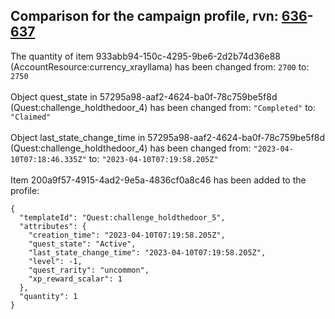 ## Comparison for the campaign profile, rvn: [636](https://github.com/PRO100KatYT/FortniteProfileRevisions/tree/main/profiles/campaign/636%20campaign.json)-[637](https://github.com/PRO100KatYT/FortniteProfileRevisions/tree/main/profiles/campaign/637%20campaign.json)

The quantity of item 933abb94-150c-4295-9be6-2d2b74d36e88 (AccountResource:currency_xrayllama) has been changed from: `2700` to: `2750`
<br><br>
Object quest_state in 57295a98-aaf2-4624-ba0f-78c759be5f8d (Quest:challenge_holdthedoor_4) has been changed from: `"Completed"` to: `"Claimed"`
<br><br>
Object last_state_change_time in 57295a98-aaf2-4624-ba0f-78c759be5f8d (Quest:challenge_holdthedoor_4) has been changed from: `"2023-04-10T07:18:46.335Z"` to: `"2023-04-10T07:19:58.205Z"`
<br><br>
Item 200a9f57-4915-4ad2-9e5a-4836cf0a8c46 has been added to the profile:

```
{
  "templateId": "Quest:challenge_holdthedoor_5",
  "attributes": {
    "creation_time": "2023-04-10T07:19:58.205Z",
    "quest_state": "Active",
    "last_state_change_time": "2023-04-10T07:19:58.205Z",
    "level": -1,
    "quest_rarity": "uncommon",
    "xp_reward_scalar": 1
  },
  "quantity": 1
}
```

<br><br>
